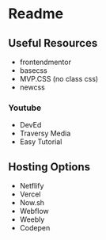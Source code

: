# Readme

## Useful Resources

- frontendmentor
- basecss
- MVP.CSS (no class css)
- newcss

### Youtube

- DevEd
- Traversy Media
- Easy Tutorial

## Hosting Options

- Netflify
- Vercel
- Now.sh
- Webflow
- Weebly
- Codepen